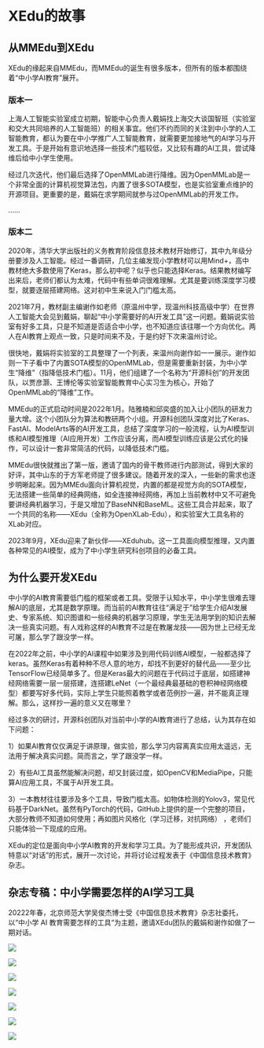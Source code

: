 # XEdu的故事

## 从MMEdu到XEdu

XEdu的缘起来自MMEdu，而MMEdu的诞生有很多版本，但所有的版本都围绕着“中小学AI教育”展开。

### 版本一

上海人工智能实验室成立初期，智能中心负责人戴娟找上海交大谈国智班（实验室和交大共同培养的人工智能班）的相关事宜。他们不约而同的关注到中小学的人工智能教育，都认为要在中小学推广人工智能教育，就需要更加接地气的AI学习与开发工具。于是开始有意识地选择一些技术门槛较低，又比较有趣的AI工具，尝试降维后给中小学生使用。

经过几次迭代，他们最后选择了OpenMMLab进行降维。因为OpenMMLab是一个非常全面的计算机视觉算法包，内置了很多SOTA模型，也是实验室重点维护的开源项目。更重要的是，戴娟在求学期间就参与过OpenMMLab的开发工作。

……

### 版本二

2020年，清华大学出版社的义务教育阶段信息技术教材开始修订，其中九年级分册要涉及人工智能。经过一番调研，几位主编发现小学教材可以用Mind+，高中教材绝大多数使用了Keras，那么初中呢？似乎也只能选择Keras。结果教材编写出来后，老师们都认为太难，代码中有些单词很难理解。尤其是要训练深度学习模型，就要逐层搭建网络。这对初中生来说入门门槛太高。

2021年7月，教材副主编谢作如老师（原温州中学，现温州科技高级中学）在世界人工智能大会见到戴娟，聊起“中小学需要好的AI开发工具”这一问题。戴娟说实验室有好多工具，只是不知道是否适合中小学，也不知道应该往哪一个方向优化。两人在AI教育上观点一致，只是时间来不及，于是约好下次来温州讨论。

很快地，戴娟将实验室的工具整理了一个列表，来温州向谢作如一一展示。谢作如则一下子看中了内置SOTA模型的OpenMMLab，但是需要重新封装，为中小学生“降维”（指降低技术门槛）。11月，他们组建了一个名称为“开源科创”的开发团队，以贾彦灏、王博伦等实验室智能教育中心实习生为核心，开始了OpenMMLab的“降维”工作。

MMEdu的正式启动时间是2022年1月。陆雅楠和邱奕盛的加入让小团队的研发力量大增。这个小团队分为算法和教研两个小组。开源科创团队深度对比了Keras、FastAI、ModelArts等的AI开发工具，总结了深度学习的一般流程，认为AI模型训练和AI模型推理（AI应用开发）工作应该分离，而AI模型训练应该是公式化的操作，可以设计一套非常简洁的代码，以降低技术门槛。

MMEdu很快就推出了第一版，邀请了国内的骨干教师进行内部测试，得到大家的好评，其中山东的于方军老师提了很多建议。随着开发的深入，一些新的需求也逐步明晰起来。因为MMEdu面向计算机视觉，内置的都是视觉方向的SOTA模型，无法搭建一些简单的经典网络，如全连接神经网络，再加上当前教材中又不可避免要讲经典机器学习，于是又增加了BaseNN和BaseML。这些工具合并起来，取了一个共同的名称——XEdu（全称为OpenXLab-Edu），和实验室大工具名称的XLab对应。

2023年9月，XEdu迎来了新伙伴——XEduhub。这一工具面向模型推理，又内置各种常见的AI模型，成为了中小学生研究科创项目的必备工具。

## 为什么要开发XEdu

中小学的AI教育需要低门槛的框架或者工具。受限于认知水平，中小学生很难去理解AI的底层，尤其是数学原理。而当前的AI教育往往“满足于”给学生介绍AI发展史、专家系统、知识图谱和一些经典的机器学习原理，学生无法用学到的知识去解决一些真实问题。有人戏称这样的AI教育不过是在教屠龙技——因为世上已经无龙可屠，那么学了跟没学一样。

在2022年之前，中小学的AI课程中如果涉及到用代码训练AI模型，一般都选择了keras。虽然Keras有着种种不尽人意的地方，却找不到更好的替代品——至少比TensorFlow已经简单多了。但是Keras最大的问题在于代码过于底层，如搭建神经网络需要一层一层搭建，连搭建LeNet（一个最经典最基础的卷积神经网络模型）都要写好多代码，实际上学生只能照着教学或者范例抄一遍，并不能真正理解。那么，这样抄一遍的意义又在哪里？

经过多次的研讨，开源科创团队对当前中小学的AI教育进行了总结，认为其存在如下问题：

1）如果AI教育仅仅满足于讲原理，做实验，那么学习内容离真实应用太遥远，无法用于解决真实问题。简而言之，学了跟没学一样。

2）有些AI工具虽然能解决问题，却又封装过度，如OpenCV和MediaPipe，只能算AI应用工具，不属于AI开发工具。 

3）一本教材往往要涉及多个工具，导致门槛太高。如物体检测的Yolov3，常见代码基于DarkNet。虽然有PyTorch的代码，GitHub上提供的是一个完整的项目，大部分教师不知道如何使用；再如图片风格化（学习迁移，对抗网络） ，老师们只能体验一下现成的应用。

XEdu的定位是面向中小学AI教育的开发和学习工具。为了能形成共识，开发团队特意以“对话”的形式，展开一次讨论，并将讨论过程发表于《中国信息技术教育》杂志。

## 杂志专稿：中小学需要怎样的AI学习工具

20222年春，北京师范大学吴俊杰博士受《中国信息技术教育》杂志社委托，以“中小学 AI 教育需要怎样的工具“为主题，邀请XEdu团队的戴娟和谢作如做了一期对话。

![](../images/about/magazine1.jpg)

![](../images/about/magazine2.jpg)

![](../images/about/magazine3.jpg)

![](../images/about/magazine4.jpg)

![](../images/about/magazine5.jpg)

![](../images/about/magazine6.jpg)

![](../images/about/magazine7.jpg)
